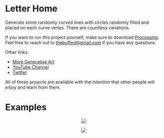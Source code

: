 # Letter Home

Generate some randomly curved lines with circles randomly filled and placed on each curve vertex. There are countless variations.

If you want to run this project yourself, make sure to download [Processing](processing.org). Feel free to reach out to thebuffed@gmail.com if you have any questions.

Other links:
- [More Generative Art](https://github.com/erdavids/Generative-Art)
- [YouTube Channel](https://www.youtube.com/channel/UCUrmX3SvpPerq-KAfGBrgGQ)
- [Twitter](https://twitter.com/TheBuffED)

All of these projects are available with the intention that other people will enjoy and learn from them. 

# Examples

<p align="center"><img src="https://github.com/erdavids/Oblong/blob/master/Examples/Oblong-25-520.png"></p>

<p align="center"><img src="https://github.com/erdavids/Oblong/blob/master/Examples/Website/Oblong-100-143.png"></p>

